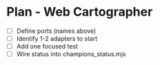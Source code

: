 <!-- Updated: 2025-09-18T13:32:25.849Z -->
# Plan - Web Cartographer

- [ ] Define ports (names above)
- [ ] Identify 1-2 adapters to start
- [ ] Add one focused test
- [ ] Wire status into champions_status.mjs
